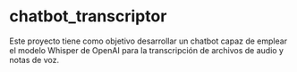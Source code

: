 # chatbot_transcriptor
Este proyecto tiene como objetivo desarrollar un chatbot capaz de emplear el modelo Whisper de OpenAI para la transcripción de archivos de audio y notas de voz.
